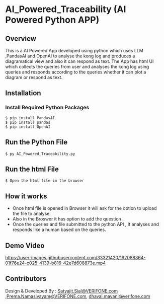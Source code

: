 # AI_Powered_Traceability (AI Powered Python APP)
## Overview
This is a AI Powered App developed using python which uses LLM ,PandasAI and OpenAI to analyse the kong log and produces a diagramatical view and also
it can respond as text.
The App has html UI which collects the queries from user and analyses the kong log using queries and responds according to the queries whether it 
can plot a diagram or respond as text.


## Installation
### Install Required Python Packages 
```
$ pip install PandasAI
$ pip install pandas
$ pip install OpenAI
```
## Run the Python File

```
$ py AI_Powered_Traceability.py
```
## Run the html File

```
$ Open the html file in the browser
```

## How it works
- Once html file is opened in Browser it will ask for the option to upload the file to analyse.
- Also in the Broswer it has option to add the question .
- Once the queries and file submitted to the python API , It analyses and responds like a human based on the queries.


## Demo Video

https://user-images.githubusercontent.com/33321420/192088364-01f76e24-c025-4139-b816-42e7d608873e.mp4

## Contributors
Design & Developed By : Satyajit.Sial@VERIFONE.com ,Prema.Namasivayam@VERIFONE.com, dhaval.mavani@verifone.com